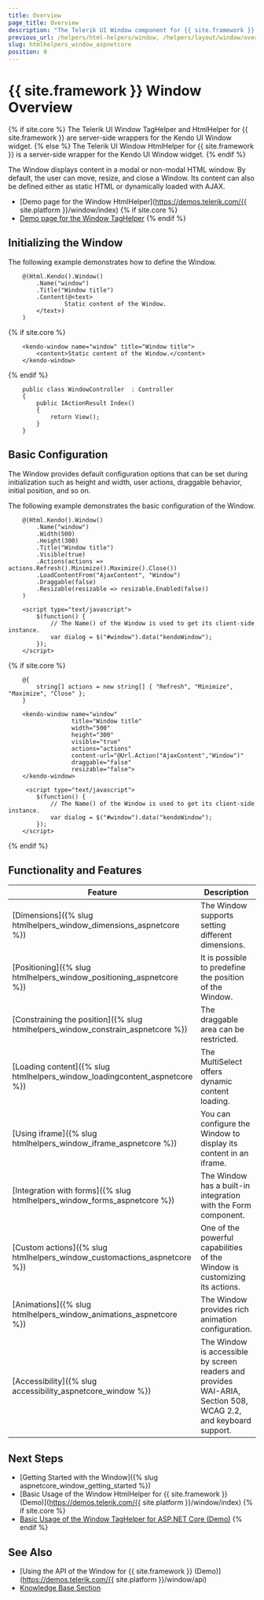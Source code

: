 ```yaml
---
title: Overview
page_title: Overview
description: "The Telerik UI Window component for {{ site.framework }} enables users to select multiple items, supports local and remote data binding, and provides templates for easier customization."
previous_url: /helpers/html-helpers/window, /helpers/layout/window/overview
slug: htmlhelpers_window_aspnetcore
position: 0
---
```


# {{ site.framework }} Window Overview

{% if site.core %}
The Telerik UI Window TagHelper and HtmlHelper for {{ site.framework }} are server-side wrappers for the Kendo UI Window widget.
{% else %}
The Telerik UI Window HtmlHelper for {{ site.framework }} is a server-side wrapper for the Kendo UI Window widget.
{% endif %}

The Window displays content in a modal or non-modal HTML window. By default, the user can move, resize, and close a Window. Its content can also be defined either as static HTML or dynamically loaded with AJAX.

* [Demo page for the Window HtmlHelper](https://demos.telerik.com/{{ site.platform }}/window/index)
{% if site.core %}
* [Demo page for the Window TagHelper](https://demos.telerik.com/aspnet-core/window/tag-helper)
{% endif %}

## Initializing the Window

The following example demonstrates how to define the Window.

```HtmlHelper
    @(Html.Kendo().Window()
        .Name("window")
        .Title("Window title")
        .Content(@<text>
                Static content of the Window.
        </text>)
    )
```
{% if site.core %}
```TagHelper
    <kendo-window name="window" title="Window title">
        <content>Static content of the Window.</content>
    </kendo-window>
```
{% endif %}
```Controller
    public class WindowController  : Controller
    {
        public IActionResult Index()
        {
            return View();
        }
    }
```

## Basic Configuration

The Window provides default configuration options that can be set during initialization such as height and width, user actions, draggable behavior, initial position, and so on.

The following example demonstrates the basic configuration of the Window.

```HtmlHelper
    @(Html.Kendo().Window()
        .Name("window")
        .Width(500)
        .Height(300)
        .Title("Window title")
        .Visible(true)
        .Actions(actions => actions.Refresh().Minimize().Maximize().Close())
        .LoadContentFrom("AjaxContent", "Window")
        .Draggable(false)
        .Resizable(resizable => resizable.Enabled(false))
    )

    <script type="text/javascript">
        $(function() {
            // The Name() of the Window is used to get its client-side instance.
            var dialog = $("#window").data("kendoWindow");
        });
    </script>
```
{% if site.core %}
```TagHelper
    @{
        string[] actions = new string[] { "Refresh", "Minimize", "Maximize", "Close" };
    }

    <kendo-window name="window" 
                  title="Window title" 
                  width="500"
                  height="300"
                  visible="true"
                  actions="actions"
                  content-url="@Url.Action("AjaxContent","Window")"
                  draggable="false"
                  resizable="false">
    </kendo-window>

     <script type="text/javascript">
        $(function() {
            // The Name() of the Window is used to get its client-side instance.
            var dialog = $("#window").data("kendoWindow");
        });
    </script>
```
{% endif %}

## Functionality and Features

| Feature | Description |
|---------|-------------|
| [Dimensions]({% slug htmlhelpers_window_dimensions_aspnetcore %}) |The Window supports setting different dimensions.|
| [Positioning]({% slug htmlhelpers_window_positioning_aspnetcore %}) |It is possible to predefine the position of the Window.|
| [Constraining the position]({% slug htmlhelpers_window_constrain_aspnetcore %}) |The draggable area can be restricted.|
| [Loading content]({% slug htmlhelpers_window_loadingcontent_aspnetcore %}) |The MultiSelect offers dynamic content loading.|
| [Using iframe]({% slug htmlhelpers_window_iframe_aspnetcore %}) | You can configure the Window to display its content in an iframe.|
| [Integration with forms]({% slug htmlhelpers_window_forms_aspnetcore %}) |The Window has a built-in integration with the Form component.|
| [Custom actions]({% slug htmlhelpers_window_customactions_aspnetcore %}) |One of the powerful capabilities of the Window is customizing its actions.|
| [Animations]({% slug htmlhelpers_window_animations_aspnetcore %}) |The Window provides rich animation configuration.|
| [Accessibility]({% slug accessibility_aspnetcore_window %}) |The Window is accessible by screen readers and provides WAI-ARIA, Section 508, WCAG 2.2, and keyboard support.|

## Next Steps

* [Getting Started with the Window]({% slug aspnetcore_window_getting_started %})
* [Basic Usage of the Window HtmlHelper for {{ site.framework }} (Demo)](https://demos.telerik.com/{{ site.platform }}/window/index)
{% if site.core %}
* [Basic Usage of the Window TagHelper for ASP.NET Core (Demo)](https://demos.telerik.com/aspnet-core/window/tag-helper)
{% endif %}

## See Also

* [Using the API of the Window for {{ site.framework }} (Demo)](https://demos.telerik.com/{{ site.platform }}/window/api)
* [Knowledge Base Section](/knowledge-base)

